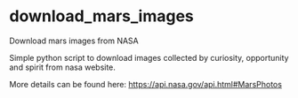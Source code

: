 # download_mars_images
Download mars images from NASA 

Simple python script to download images collected by curiosity, opportunity and spirit from nasa website.

More details can be found here: https://api.nasa.gov/api.html#MarsPhotos
